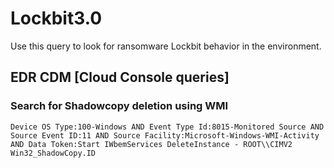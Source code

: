 # Lockbit3.0

Use this query to look for ransomware Lockbit behavior in the environment.

## EDR CDM [Cloud Console queries]

### Search for Shadowcopy deletion using WMI

```
Device OS Type:100-Windows AND Event Type Id:8015-Monitored Source AND Source Event ID:11 AND Source Facility:Microsoft-Windows-WMI-Activity AND Data Token:Start IWbemServices DeleteInstance - ROOT\\CIMV2 Win32_ShadowCopy.ID
```
